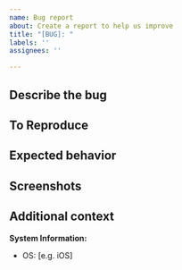 ```yaml
---
name: Bug report
about: Create a report to help us improve
title: "[BUG]: "
labels: ''
assignees: ''

---
```


## **Describe the bug**



## **To Reproduce**



## **Expected behavior**



## **Screenshots**



## **Additional context**



**System Information:**
 - OS: [e.g. iOS]
